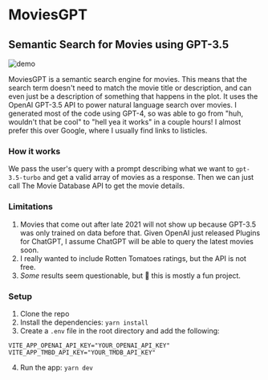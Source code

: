 # MoviesGPT
## Semantic Search for Movies using GPT-3.5

![demo](demo.gif)

MoviesGPT is a semantic search engine for movies. This means that the search term doesn't need to match the movie title or description, and can even just be a description of something that happens in the plot. It uses the OpenAI GPT-3.5 API to power natural language search over movies. I generated most of the code using GPT-4, so was able to go from "huh, wouldn't that be cool" to "hell yea it works" in a couple hours! I almost prefer this over Google, where I usually find links to listicles.

### How it works
We pass the user's query with a prompt describing what we want to `gpt-3.5-turbo` and get a valid array of movies as a response. Then we can just call The Movie Database API to get the movie details.

### Limitations
1. Movies that come out after late 2021 will not show up because GPT-3.5 was only trained on data before that. Given OpenAI just released Plugins for ChatGPT, I assume ChatGPT will be able to query the latest movies soon.
2. I really wanted to include Rotten Tomatoes ratings, but the API is not free.
3. _Some_ results seem questionable, but 🤷 this is mostly a fun project.

### Setup
1. Clone the repo
2. Install the dependencies: `yarn install`
3. Create a `.env` file in the root directory and add the following:
```
VITE_APP_OPENAI_API_KEY="YOUR_OPENAI_API_KEY"
VITE_APP_TMBD_API_KEY="YOUR_TMDB_API_KEY"
```
4. Run the app: `yarn dev`
